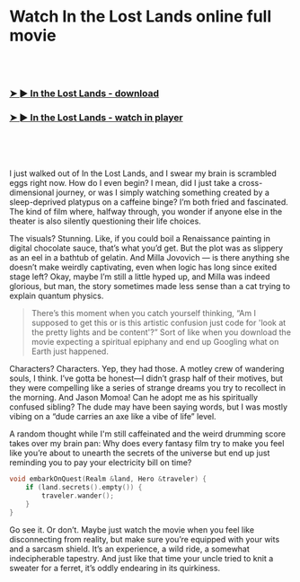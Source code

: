 <h1>Watch In the Lost Lands online full movie</h1>


<br><br>

<h3><a href="https://Ramons-alskyssiso1972.github.io/kzdlknvuca/">➤ ► In the Lost Lands - download</a></h3> 
<h3><a href="https://Ramons-alskyssiso1972.github.io/kzdlknvuca/">➤ ► In the Lost Lands - watch in player</a></h3>


<br><br><br>


I just walked out of In the Lost Lands, and I swear my brain is scrambled eggs right now. How do I even begin? I mean, did I just take a cross-dimensional journey, or was I simply watching something created by a sleep-deprived platypus on a caffeine binge? I’m both fried and fascinated. The kind of film where, halfway through, you wonder if anyone else in the theater is also silently questioning their life choices. 

The visuals? Stunning. Like, if you could boil a Renaissance painting in digital chocolate sauce, that’s what you’d get. But the plot was as slippery as an eel in a bathtub of gelatin. And Milla Jovovich — is there anything she doesn’t make weirdly captivating, even when logic has long since exited stage left? Okay, maybe I’m still a little hyped up, and Milla was indeed glorious, but man, the story sometimes made less sense than a cat trying to explain quantum physics.

> There’s this moment when you catch yourself thinking, “Am I supposed to get this or is this artistic confusion just code for 'look at the pretty lights and be content'?” Sort of like when you download the movie expecting a spiritual epiphany and end up Googling what on Earth just happened.

Characters? Characters. Yep, they had those. A motley crew of wandering souls, I think. I’ve gotta be honest—I didn’t grasp half of their motives, but they were compelling like a series of strange dreams you try to recollect in the morning. And Jason Momoa! Can he adopt me as his spiritually confused sibling? The dude may have been saying words, but I was mostly vibing on a “dude carries an axe like a vibe of life” level.

A random thought while I'm still caffeinated and the weird drumming score takes over my brain pan: Why does every fantasy film try to make you feel like you’re about to unearth the secrets of the universe but end up just reminding you to pay your electricity bill on time?

```cpp
void embarkOnQuest(Realm &land, Hero &traveler) {
    if (land.secrets().empty()) {
        traveler.wander();
    }
}
```

Go see it. Or don’t. Maybe just watch the movie when you feel like disconnecting from reality, but make sure you’re equipped with your wits and a sarcasm shield. It’s an experience, a wild ride, a somewhat indecipherable tapestry. And just like that time your uncle tried to knit a sweater for a ferret, it’s oddly endearing in its quirkiness.
